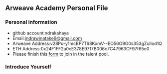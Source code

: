 ## Arweave Academy Personal File

### Personal information

- github account:ndrakahaya
- Email:indrawinatake6@gmail.com
- Arweave Address:v28Pu-y1mcBP7T68KxmV--EO56O9O0s353gZulIod1Q
- ETH Address:0x24F1FF2a0cE378E9717B006c7C47963CF97f65e0
- Please finish this [form](https://docs.google.com/forms/d/e/1FAIpQLSfWA5fIIcBgmRppm3jNz5vmf9Mai_QMVil-2pO4r7YKn_Zhtw/viewform?usp=sf_link) to join in the talent pool.

### Introduce Yourself
